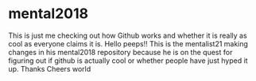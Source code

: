 # mental2018
This is just me checking out how Github works and whether it is really as cool as everyone claims it is.
Hello peeps!! 
This is the mentalist21 making changes in his mental2018 repository because he is on the quest for figuring out if github is actually cool 
or whether people have just hyped it up. 
Thanks
Cheers world
